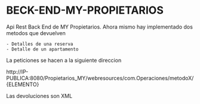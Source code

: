 # BECK-END-MY-PROPIETARIOS

Api Rest Back End de MY Propietarios.
Ahora mismo hay implementado dos metodos que devuelven

	- Detalles de una reserva
	- Detalle de un apartamento
	
La peticiones se hacen a la siguiente direccion

http://IP-PUBLICA:8080/Propietarios_MY/webresources/com.Operaciones/metodoX/{ELEMENTO}

Las devoluciones son XML